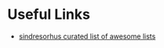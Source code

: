 # Useful Links

* [sindresorhus curated list of awesome lists](https://github.com/sindresorhus/awesome)
